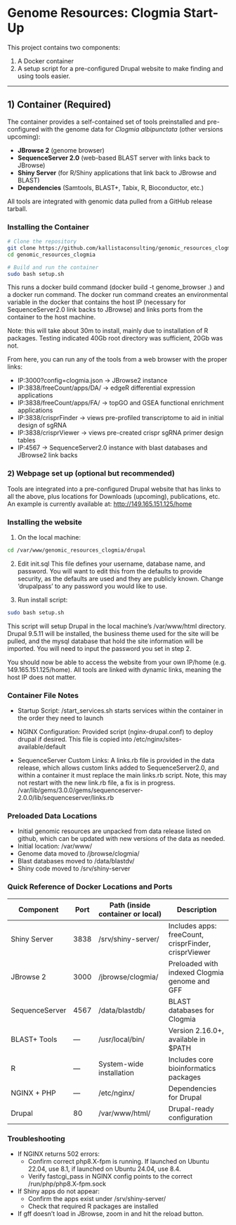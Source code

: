 # Genome Resources: Clogmia Start-Up

This project contains two components:

1. A Docker container  
2. A setup script for a pre-configured Drupal website to make finding and using tools easier.

---

## 1) Container (Required)

The container provides a self-contained set of tools preinstalled and pre-configured with the genome data for *Clogmia albipunctata* (other versions upcoming):

- **JBrowse 2** (genome browser)  
- **SequenceServer 2.0** (web-based BLAST server with links back to JBrowse)  
- **Shiny Server** (for R/Shiny applications that link back to JBrowse and BLAST)  
- **Dependencies** (Samtools, BLAST+, Tabix, R, Bioconductor, etc.)

All tools are integrated with genomic data pulled from a GitHub release tarball.

### Installing the Container

```bash
# Clone the repository
git clone https://github.com/kallistaconsulting/genomic_resources_clogmia.git
cd genomic_resources_clogmia

# Build and run the container
sudo bash setup.sh
```

This runs a docker build command (docker build -t genome_browser .) and a docker run command.  The docker run command creates an environmental variable in the docker that contains the host IP (necessary for SequenceServer2.0 link backs to JBrowse) and links ports from the container to the host machine.

Note: this will take about 30m to install, mainly due to installation of R packages.  Testing indicated 40Gb root directory was sufficient, 20Gb was not.

From here, you can run any of the tools from a web browser with the proper links:
* IP:3000?config=clogmia.json  → JBrowse2 instance
* IP:3838/freeCount/apps/DA/ → edgeR differential expression applications
* IP:3838/freeCount/apps/FA/ → topGO and GSEA functional enrichment applications
* IP:3838/crisprFinder → views pre-profiled transcriptome to aid in initial design of sgRNA
* IP:3838/crisprViewer → views pre-created crispr sgRNA primer design tables
* IP:4567 → SequenceServer2.0 instance with blast databases and JBrowse2 link backs

### 2) Webpage set up (optional but recommended)
Tools are integrated into a pre-configured Drupal website that has links to all the above, plus locations for Downloads (upcoming), publications, etc.  An example is currently available at: http://149.165.151.125/home

### Installing the website
1. On the local machine:

```bash
cd /var/www/genomic_resources_clogmia/drupal
```

2. Edit init.sql
This file defines your username, database name, and password.  You will want to edit this from the defaults to provide security, as the defaults are used and they are publicly known.  Change ‘drupalpass’ to any password you would like to use.

3. Run install script:
``` bash
sudo bash setup.sh
```

This script will setup Drupal in the local machine’s /var/www/html directory.  Drupal 9.5.11 will be installed, the business theme used for the site will be pulled, and the mysql database that hold the site information will be imported.
You will need to input the password you set in step 2.  

You should now be able to access the website from your own IP/home (e.g. 149.165.151.125/home).  All tools are linked with dynamic links, meaning the host IP does not matter.  

### Container File Notes
* Startup Script:
/start_services.sh starts services within the container in the order they need to launch

* NGINX Configuration:
Provided script (nginx-drupal.conf) to deploy drupal if desired.  This file is copied into /etc/nginx/sites-available/default

* SequenceServer Custom Links:
A links.rb file is provided in the data release, which allows custom links added to SequenceServer2.0, and within a container it must replace the main links.rb script.  Note, this may not restart with the new link.rb file, a fix is in progress.
/var/lib/gems/3.0.0/gems/sequenceserver-2.0.0/lib/sequenceserver/links.rb

### Preloaded Data Locations
* Initial genomic resources are unpacked from data release listed on github, which can be updated with new versions of the data as needed.
* Initial location: /var/www/
* Genome data moved to /jbrowse/clogmia/
* Blast databases moved to /data/blastdv/
* Shiny code moved to /srv/shiny-server

### Quick Reference of Docker Locations and Ports

| Component        | Port | Path (inside container or local) | Description                                                  |
|------------------|------|----------------------------------|--------------------------------------------------------------|
| Shiny Server     | 3838 | /srv/shiny-server/              | Includes apps: freeCount, crisprFinder, crisprViewer         |
| JBrowse 2        | 3000 | /jbrowse/clogmia/               | Preloaded with indexed Clogmia genome and GFF                |
| SequenceServer   | 4567 | /data/blastdb/                  | BLAST databases for Clogmia                                  |
| BLAST+ Tools     | —    | /usr/local/bin/                 | Version 2.16.0+, available in $PATH                          |
| R                | —    | System-wide installation        | Includes core bioinformatics packages                        |
| NGINX + PHP      | —    | /etc/nginx/                     | Dependencies for Drupal                                      |
| Drupal           | 80   | /var/www/html/                  | Drupal-ready configuration                                   |

### Troubleshooting
* If NGINX returns 502 errors:
  * Confirm correct php8.X-fpm is running.  If launched on Ubuntu 22.04, use 8.1, if launched on Ubuntu 24.04, use 8.4.
  * Verify fastcgi_pass in NGINX config points to the correct /run/php/php8.X-fpm.sock
* If Shiny apps do not appear:
  * Confirm the apps exist under /srv/shiny-server/
  * Check that required R packages are installed
* If gff doesn’t load in JBrowse, zoom in and hit the reload button.
